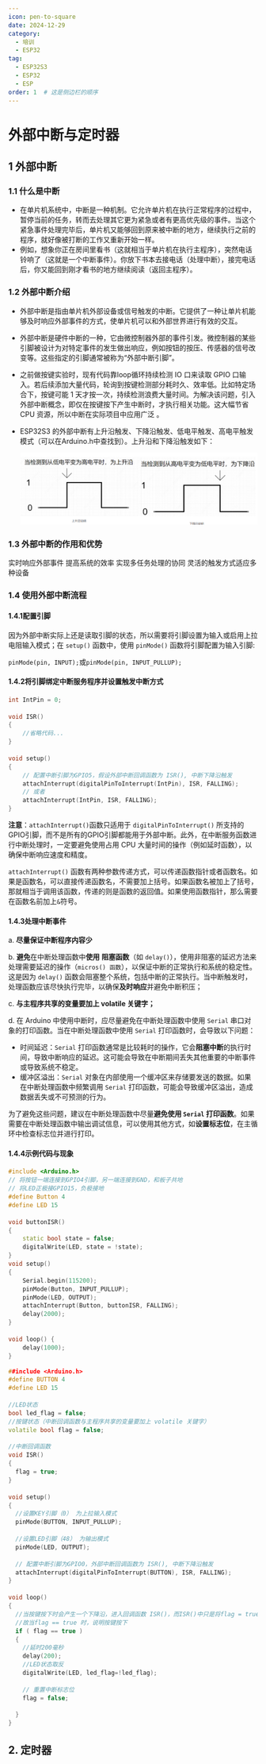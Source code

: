 ```yaml
---
icon: pen-to-square
date: 2024-12-29
category:
  - 培训
  - ESP32
tag:
  - ESP32S3
  - ESP32
  - ESP
order: 1  # 这是侧边栏的顺序
---
```


# 外部中断与定时器

## 1 外部中断

### 1.1 什么是中断

- 在单片机系统中，中断是一种机制。它允许单片机在执行正常程序的过程中，暂停当前的任务，转而去处理其它更为紧急或者有更高优先级的事件。当这个紧急事件处理完毕后，单片机又能够回到原来被中断的地方，继续执行之前的程序，就好像被打断的工作又重新开始一样。
- 例如，想象你正在房间里看书（这就相当于单片机在执行主程序），突然电话铃响了（这就是一个中断事件）。你放下书本去接电话（处理中断），接完电话后，你又能回到刚才看书的地方继续阅读（返回主程序）。

### 1.2 外部中断介绍

- 外部中断是指由单片机外部设备或信号触发的中断。它提供了一种让单片机能够及时响应外部事件的方式，使单片机可以和外部世界进行有效的交互。

- 外部中断是硬件中断的一种，它由微控制器外部的事件引发。微控制器的某些引脚被设计为对特定事件的发生做出响应，例如按钮的按压、传感器的信号改变等。这些指定的引脚通常被称为“外部中断引脚”。

- 之前做按键实验时，现有代码靠loop循环持续检测 IO 口来读取 GPIO 口输入。若后续添加大量代码，轮询到按键检测部分耗时久、效率低。比如特定场合下，按键可能 1 天才按一次，持续检测浪费大量时间。为解决该问题，引入外部中断概念，即仅在按键按下产生中断时，才执行相关功能。这大幅节省 CPU 资源，所以中断在实际项目中应用广泛 。

- ESP32S3 的外部中断有上升沿触发、下降沿触发、低电平触发、高电平触发模式（可以在Arduino.h中查找到）。上升沿和下降沿触发如下：

  ![上升下降沿.jpg](https://github.com/ouyanglingle/blog/blob/main/src/.vuepress/public/assets/images/%E4%B8%8A%E5%8D%87%E4%B8%8B%E9%99%8D%E6%B2%BF.jpg?raw=true)

### 1.3 外部中断的作用和优势

实时响应外部事件	提高系统的效率	实现多任务处理的协同	灵活的触发方式适应多种设备

### 1.4 使用外部中断流程

#### 1.4.1配置引脚

因为外部中断实际上还是读取引脚的状态，所以需要将引脚设置为输入或启用上拉电阻输入模式；在 `setup()` 函数中，使用 `pinMode()` 函数将引脚配置为输入引脚:

`pinMode(pin, INPUT);`或`pinMode(pin, INPUT_PULLUP);`

#### 1.4.2将引脚绑定中断服务程序并设置触发中断方式

```cpp
int IntPin = 0;

void ISR()
{
    //省略代码...
}

void setup()
{
	// 配置中断引脚为GPIO5，假设外部中断回调函数为 ISR(), 中断下降沿触发
	attachInterrupt(digitalPinToInterrupt(IntPin), ISR, FALLING);
    // 或者
    attachInterrupt(IntPin, ISR, FALLING);
}
```

**注意**：`attachInterrupt()`函数只适用于 `digitalPinToInterrupt()` 所支持的GPIO引脚，而不是所有的GPIO引脚都能用于外部中断。此外，在中断服务函数进行中断处理时，一定要避免使用占用 CPU 大量时间的操作（例如延时函数），以确保中断响应速度和精度。

`attachInterrupt()` 函数有两种参数传递方式，可以传递函数指针或者函数名。如果是函数名，可以直接传递函数名，不需要加上括号。如果函数名被加上了括号，那就相当于调用该函数，传递的则是函数的返回值。如果使用函数指针，那么需要在函数名前加上`&`符号。

#### 1.4.3处理中断事件

a. **尽量保证中断程序内容少**

b. **避免**在中断处理函数中**使用** **阻塞函数**（如 `delay()`），使用非阻塞的延迟方法来处理需要延迟的操作（`micros() 函数`），以保证中断的正常执行和系统的稳定性。这是因为 `delay()` 函数会阻塞整个系统，包括中断的正常执行。当中断触发时，处理函数应该尽快执行完毕，以确保**及时响应**并避免中断积压；

c. **与主程序共享的变量要加上 volatile 关键字；**

d. 在 Arduino 中使用中断时，应尽量避免在中断处理函数中使用 `Serial` 串口对象的打印函数。当在中断处理函数中使用 `Serial` 打印函数时，会导致以下问题：

- 时间延迟：`Serial` 打印函数通常是比较耗时的操作，它会**阻塞中断**的执行时间，导致中断响应的延迟。这可能会导致在中断期间丢失其他重要的中断事件或导致系统不稳定。
- 缓冲区溢出：`Serial` 对象在内部使用一个缓冲区来存储要发送的数据。如果在中断处理函数中频繁调用 `Serial` 打印函数，可能会导致缓冲区溢出，造成数据丢失或不可预测的行为。

为了避免这些问题，建议在中断处理函数中尽量**避免使用 `Serial` 打印函数**。如果需要在中断处理函数中输出调试信息，可以使用其他方式，如**设置标志位**，在主循环中检查标志位并进行打印。

#### 1.4.4示例代码与现象



```cpp
#include <Arduino.h>
// 将按钮一端连接到GPIO4引脚，另一端连接到GND，和板子共地
// 将LED正极接GPIO15，负极接地
#define Button 4
#define LED 15

void buttonISR()
{
    static bool state = false;
    digitalWrite(LED, state = !state);
}
void setup()
{
    Serial.begin(115200);
    pinMode(Button, INPUT_PULLUP);
    pinMode(LED, OUTPUT);
    attachInterrupt(Button, buttonISR, FALLING);
    delay(2000);
}

void loop() {
    delay(1000);
}
```



```cpp
##include <Arduino.h>
#define BUTTON 4
#define LED 15

//LED状态
bool led_flag = false;
//按键状态（中断回调函数与主程序共享的变量要加上 volatile 关键字）
volatile bool flag = false;

//中断回调函数
void ISR()
{
  flag = true;
}

void setup()
{
  //设置KEY引脚（0） 为上拉输入模式
  pinMode(BUTTON, INPUT_PULLUP);

  //设置LED引脚（48） 为输出模式
  pinMode(LED, OUTPUT);

  // 配置中断引脚为GPIO0，外部中断回调函数为 ISR(), 中断下降沿触发
  attachInterrupt(digitalPinToInterrupt(BUTTON), ISR, FALLING);
}

void loop()
{
  //当按键按下时会产生一个下降沿，进入回调函数 ISR()，而ISR()中只是将flag = true
  //故当flag == true 时，说明按键按下
  if ( flag == true )
  {
    //延时200毫秒
    delay(200);
    //LED状态取反
    digitalWrite(LED, led_flag=!led_flag);

    // 重置中断标志位
    flag = false;

  }
}
```



## 2. 定时器
